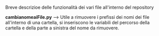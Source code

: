 Breve descrizioe delle funzionalità dei vari file all'interno del repository

<b>cambianomeaiFile.py</b> --> Utile a rimuovere i prefissi dei nomi dei file all'interno di una cartella, si inseriscono le variabili del percorso della cartella e della parte a sinistra del nome da rimuovere. 
